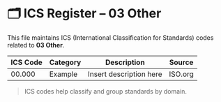 # 🗂 ICS Register – 03 Other

This file maintains ICS (International Classification for Standards) codes related to **03 Other**.

| ICS Code | Category | Description | Source |
|----------|----------|-------------|--------|
| 00.000   | Example  | Insert description here | ISO.org |

> ICS codes help classify and group standards by domain.
